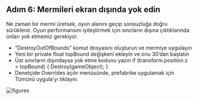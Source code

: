 ## Adım 6: Mermileri ekran dışında yok edin

Ne zaman bir mermi üretsek, oyun alanını geçip sonsuzluğa doğru sürüklenir. Oyun performansını iyileştirmek için sınırların dışına çıktıklarında onları yok etmemiz gerekiyor.

- “DestroyOutOfBounds” komut dosyasını oluşturun ve mermiye uygulayın
- Yeni bir  private float topBound değişkeni ekleyin ve onu 30’dan başlatın
- Üst sınırların dışındaysa yok etme kodunu yazın if (transform.position.z > topBound) { Destroy(gameObject); }
- Denetçide Overrides açılır menüsünde, prefabrike uygulamak için Tümünü uygula'yı tıklayın.

![figures]()
